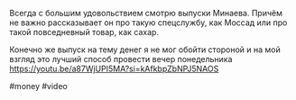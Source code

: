 
Всегда с большим удовольствием смотрю выпуски Минаева. Причём не важно рассказывает он про такую спецслужбу, как Моссад или про такой повседневный товар, как сахар. 

Конечно же выпуск на тему денег я не мог обойти стороной и на мой взгляд это лучший способ провести вечер понедельника https://youtu.be/a87WjUPI5MA?si=kAfkbpZbNPJ5NAOS

#money #video 